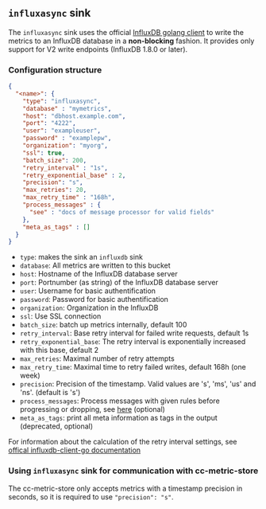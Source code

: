 <!--
---
title: Message sink to InfluxDB (async)
description: Message sink for InfluxDB using asynchronous sending methods
categories: [cc-lib]
tags: ['Admin', 'Developer']
weight: 2
hugo_path: docs/reference/cc-lib/sinks/influx_async.md
---
-->


## `influxasync` sink

The `influxasync` sink uses the official [InfluxDB golang client](https://pkg.go.dev/github.com/influxdata/influxdb-client-go/v2) to write the metrics to an InfluxDB database in a **non-blocking** fashion. It provides only support for V2 write endpoints (InfluxDB 1.8.0 or later).


### Configuration structure

```json
{
  "<name>": {
    "type": "influxasync",
    "database" : "mymetrics",
    "host": "dbhost.example.com",
    "port": "4222",
    "user": "exampleuser",
    "password" : "examplepw",
    "organization": "myorg",
    "ssl": true,
    "batch_size": 200,
    "retry_interval" : "1s",
    "retry_exponential_base" : 2,
    "precision": "s",
    "max_retries": 20,
    "max_retry_time" : "168h",
    "process_messages" : {
      "see" : "docs of message processor for valid fields"
    },
    "meta_as_tags" : []
  }
}
```

- `type`: makes the sink an `influxdb` sink
- `database`: All metrics are written to this bucket 
- `host`: Hostname of the InfluxDB database server
- `port`: Portnumber (as string) of the InfluxDB database server
- `user`: Username for basic authentification
- `password`: Password for basic authentification
- `organization`: Organization in the InfluxDB
- `ssl`: Use SSL connection
- `batch_size`: batch up metrics internally, default 100
- `retry_interval`: Base retry interval for failed write requests, default 1s
- `retry_exponential_base`: The retry interval is exponentially increased with this base, default 2
- `max_retries`: Maximal number of retry attempts
- `max_retry_time`: Maximal time to retry failed writes, default 168h (one week)
- `precision`: Precision of the timestamp. Valid values are 's', 'ms', 'us' and 'ns'. (default is 's')
- `process_messages`: Process messages with given rules before progressing or dropping, see [here](../messageProcessor/README.md) (optional)
- `meta_as_tags`: print all meta information as tags in the output (deprecated, optional)

For information about the calculation of the retry interval settings, see [offical influxdb-client-go documentation](https://github.com/influxdata/influxdb-client-go#handling-of-failed-async-writes)

### Using `influxasync` sink for communication with cc-metric-store

The cc-metric-store only accepts metrics with a timestamp precision in seconds, so it is required to use `"precision": "s"`.
